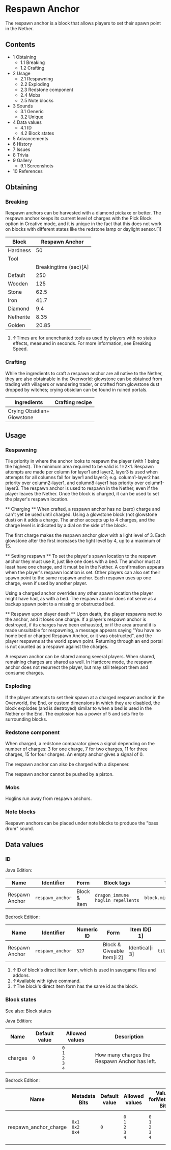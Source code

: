 # Respawn Anchor
The respawn anchor is a block that allows players to set their spawn point in the Nether.

## Contents
- 1 Obtaining
	- 1.1 Breaking
	- 1.2 Crafting
- 2 Usage
	- 2.1 Respawning
	- 2.2 Exploding
	- 2.3 Redstone component
	- 2.4 Mobs
	- 2.5 Note blocks
- 3 Sounds
	- 3.1 Generic
	- 3.2 Unique
- 4 Data values
	- 4.1 ID
	- 4.2 Block states
- 5 Advancements
- 6 History
- 7 Issues
- 8 Trivia
- 9 Gallery
	- 9.1 Screenshots
- 10 References

## Obtaining
### Breaking
Respawn anchors can be harvested with a diamond pickaxe or better. The respawn anchor keeps its current level of charges with the Pick Block option in Creative mode, and it is unique in the fact that this does not work on blocks with different states like the redstone lamp or daylight sensor.[1]

| Block     | Respawn Anchor        |
|-----------|-----------------------|
| Hardness  | 50                    |
| Tool      |                       |
|           | Breakingtime (sec)[A] |
| Default   | 250                   |
| Wooden    | 125                   |
| Stone     | 62.5                  |
| Iron      | 41.7                  |
| Diamond   | 9.4                   |
| Netherite | 8.35                  |
| Golden    | 20.85                 |

1. ↑Times are for unenchanted tools as used by players with no status effects, measured in seconds. For more information, see Breaking Speed.

### Crafting
While the ingredients to craft a respawn anchor are all native to the Nether, they are also obtainable in the Overworld: glowstone can be obtained from trading with villagers or wandering trader, or crafted from glowstone dust dropped by witches; crying obsidian can be found in ruined portals.

| Ingredients                    | Crafting recipe |
|--------------------------------|-----------------|
| Crying Obsidian+<br/>Glowstone |                 |

## Usage
### Respawning
Tile priority in where the anchor looks to respawn the player (with 1 being the highest). The minimum area required to be valid is 1×2×1. Respawn attempts are made per column for layer1 and layer2, layer3 is used when attempts for all columns fail for layer1 and layer2; e.g. column1-layer2 has priority over column2-layer1, and column8-layer1 has priority over column1-layer3.
The respawn anchor is used to respawn in the Nether, even if the player leaves the Nether. Once the block is charged, it can be used to set the player's respawn location.

** Charging **
When crafted, a respawn anchor has no (zero) charge and can't yet be used until charged. Using a glowstone block (not glowstone dust) on it adds a charge. The anchor accepts up to 4 charges, and the charge level is indicated by a dial on the side of the block.

The first charge makes the respawn anchor glow with a light level of 3. Each glowstone after the first increases the light level by 4, up to a maximum of 15.

** Setting respawn **
To set the player's spawn location to the respawn anchor they must use it, just like one does with a bed. The anchor must at least have one charge, and it must be in the Nether. A confirmation appears when the player's respawn location is set. Other players can also set their spawn point to the same respawn anchor. Each respawn uses up one charge, even if used by another player.

Using a charged anchor overrides any other spawn location the player might have had, as with a bed. The respawn anchor does not serve as a backup spawn point to a missing or obstructed bed.

** Respawn upon player death **
Upon death, the player respawns next to the anchor, and it loses one charge. If a player's respawn anchor is destroyed, if its charges have been exhausted, or if the area around it is made unsuitable for respawning, a message appears saying "You have no home bed or charged Respawn Anchor, or it was obstructed", and the player respawns at the world spawn point. Returning through an end portal is not counted as a respawn against the charges.

A respawn anchor can be shared among several players. When shared, remaining charges are shared as well.
In Hardcore mode, the respawn anchor does not resurrect the player, but may still teleport them and consume charges.

### Exploding
If the player attempts to set their spawn at a charged respawn anchor in the Overworld, the End, or custom dimensions in which they are disabled, the block explodes (and is destroyed) similar to when a bed is used in the Nether or the End. The explosion has a power of 5 and sets fire to surrounding blocks.

### Redstone component
When charged, a redstone comparator gives a signal depending on the number of charges: 3 for one charge, 7 for two charges, 11 for three charges, 15 for four charges. An empty anchor gives a signal of 0.

The respawn anchor can also be charged with a dispenser.

The respawn anchor cannot be pushed by a piston. 

### Mobs
Hoglins run away from respawn anchors.

### Note blocks
Respawn anchors can be placed under note blocks to produce the "bass drum" sound.

## Data values
### ID
Java Edition:

| Name           | Identifier       | Form         | Block tags                              | Translation key                  |
|----------------|------------------|--------------|-----------------------------------------|----------------------------------|
| Respawn Anchor | `respawn_anchor` | Block & Item | `dragon_immune`<br/>`hoglin_repellents` | `block.minecraft.respawn_anchor` |

Bedrock Edition:

| Name           | Identifier       | Numeric ID | Form                       | Item ID[i 1]   | Translation key            |
|----------------|------------------|------------|----------------------------|----------------|----------------------------|
| Respawn Anchor | `respawn_anchor` | `527`      | Block & Giveable Item[i 2] | Identical[i 3] | `tile.respawn_anchor.name` |

1. ↑ID of block's direct item form, which is used in savegame files and addons.
2. ↑Available with /give command.
3. ↑The block's direct item form has the same id as the block.

### Block states
See also: Block states

Java Edition:

| Name    | Default value | Allowed values                      | Description                                   |
|---------|---------------|-------------------------------------|-----------------------------------------------|
| charges | `0`           | `0`<br/>`1`<br/>`2`<br/>`3`<br/>`4` | How many charges the Respawn Anchor has left. |

Bedrock Edition:

| Name                  | Metadata Bits             | Default value | Allowed values                      | Values forMetadata Bits             | Description                                   |
|-----------------------|---------------------------|---------------|-------------------------------------|-------------------------------------|-----------------------------------------------|
| respawn_anchor_charge | `0x1`<br/>`0x2`<br/>`0x4` | `0`           | `0`<br/>`1`<br/>`2`<br/>`3`<br/>`4` | `0`<br/>`1`<br/>`2`<br/>`3`<br/>`4` | How many charges the Respawn Anchor has left. |



